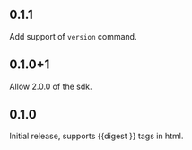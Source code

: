 ## 0.1.1

Add support of `version` command. 

## 0.1.0+1

Allow 2.0.0 of the sdk.

## 0.1.0

Initial release, supports {{digest <uri>}} tags in html.
